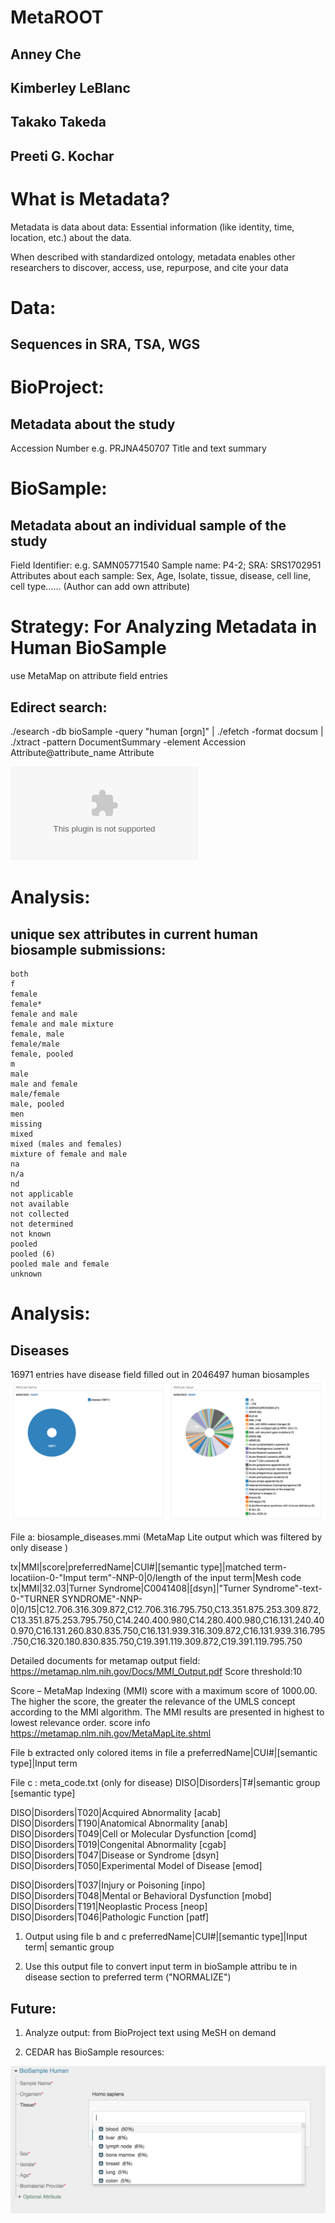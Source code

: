 # MetaROOT
## Anney Che
## Kimberley LeBlanc
## Takako Takeda
## Preeti G. Kochar

# What is Metadata?
Metadata is data about data: 
Essential information (like identity, time, location, etc.) about the data. 

When described with standardized ontology, metadata enables other researchers to discover, access, use, repurpose, and cite your data 

# Data: 
## Sequences in SRA, TSA, WGS

# BioProject: 
## Metadata about the study
Accession Number e.g. PRJNA450707
Title and text summary  

# BioSample: 
## Metadata about an individual sample of the study

Field Identifier: e.g. SAMN05771540 Sample name: P4-2; SRA: SRS1702951
Attributes about each sample: Sex, Age, Isolate, tissue, disease, cell line, cell type......
(Author can add own attribute)

# Strategy: For Analyzing Metadata in Human BioSample
use MetaMap on attribute field entries
## Edirect search: 
./esearch -db bioSample -query "human [orgn]" | ./efetch -format docsum | ./xtract -pattern DocumentSummary -element Accession Attribute@attribute_name Attribute

![Schema](scheme.zip)

# Analysis:
## unique sex attributes in current human biosample submissions:
    both
    f
    female
    female*
    female and male
    female and male mixture
    female, male
    female/male
    female, pooled
    m
    male
    male and female
    male/female
    male, pooled
    men
    missing
    mixed
    mixed (males and females)
    mixture of female and male
    na
    n/a
    nd
    not applicable
    not available
    not collected
    not determined
    not known
    pooled
    pooled (6)
    pooled male and female
    unknown

# Analysis:
## Diseases
16971 entries have disease field filled out in 2046497 human biosamples
![Diseases in BioSample](screen_shot_2018-04-18_at_3.54.40_pm.png)

File a: biosample_diseases.mmi   (MetaMap Lite output which was filtered by only disease )

tx|MMI|score|preferredName|CUI#|[semantic type]|matched term-locatiion-0-"Imput term"-NNP-0|0/length of the input term|Mesh code
tx|MMI|32.03|Turner Syndrome|C0041408|[dsyn]|"Turner Syndrome"-text-0-"TURNER SYNDROME"-NNP-0|0/15|C12.706.316.309.872,C12.706.316.795.750,C13.351.875.253.309.872,C13.351.875.253.795.750,C14.240.400.980,C14.280.400.980,C16.131.240.400.970,C16.131.260.830.835.750,C16.131.939.316.309.872,C16.131.939.316.795.750,C16.320.180.830.835.750,C19.391.119.309.872,C19.391.119.795.750

Detailed documents for metamap output field:
https://metamap.nlm.nih.gov/Docs/MMI_Output.pdf
Score threshold:10

Score – MetaMap Indexing (MMI) score with a maximum score of 1000.00.  The higher the score, the greater the relevance of the UMLS concept according to the MMI algorithm.  The MMI results are presented in highest to lowest relevance order. score info https://metamap.nlm.nih.gov/MetaMapLite.shtml

File b extracted only colored items in file a
preferredName|CUI#|[semantic type]|Input term

File c : meta_code.txt (only for disease)
DISO|Disorders|T#|semantic group [semantic type]

DISO|Disorders|T020|Acquired Abnormality [acab]
DISO|Disorders|T190|Anatomical Abnormality [anab]
DISO|Disorders|T049|Cell or Molecular Dysfunction [comd]
DISO|Disorders|T019|Congenital Abnormality [cgab]
DISO|Disorders|T047|Disease or Syndrome [dsyn]
DISO|Disorders|T050|Experimental Model of Disease [emod]

DISO|Disorders|T037|Injury or Poisoning [inpo]
DISO|Disorders|T048|Mental or Behavioral Dysfunction [mobd]
DISO|Disorders|T191|Neoplastic Process [neop]
DISO|Disorders|T046|Pathologic Function [patf]

1. Output using file b and c 
preferredName|CUI#|[semantic type]|Input term| semantic group 

2. Use this output file to convert input term in bioSample attribu te in disease section to preferred term ("NORMALIZE")

## Future:
1. Analyze output:  from BioProject text using MeSH on demand

2. CEDAR has BioSample resources:

![BioSample Form](screen_shot_2018-04-17_at_12.18.16_pm.png)
